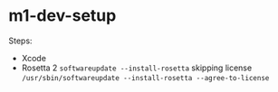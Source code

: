 # m1-dev-setup
Steps:
- Xcode
- Rosetta 2
```softwareupdate --install-rosetta```
skipping license 
`/usr/sbin/softwareupdate --install-rosetta --agree-to-license`


